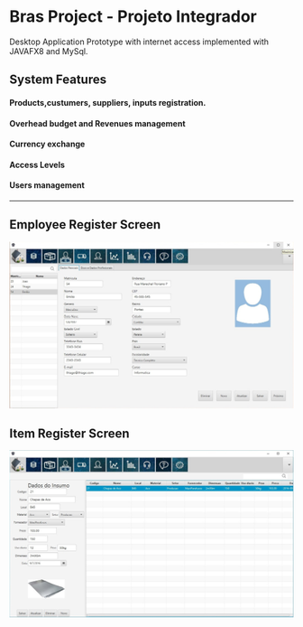 # Bras Project - Projeto Integrador

Desktop Application Prototype with internet access implemented with JAVAFX8 and MySql.

## System Features

#### Products,custumers, suppliers, inputs registration.
#### Overhead budget and Revenues management
#### Currency exchange
#### Access Levels 
#### Users management

----------------------------------------------------------------------------------------------------------------------------------------
## Employee Register Screen
![Alt text](/SistemaBrasduto/emp_reg.jpg?raw=true "Optional Title")

## Item Register Screen
![Alt text](/SistemaBrasduto/item_reg.jpg?raw=true "Optional Title")

